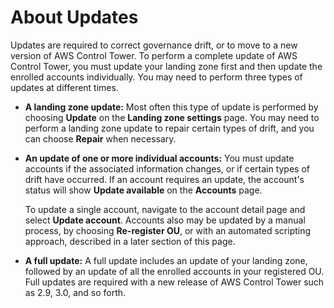 # About Updates<a name="about-updates"></a>

Updates are required to correct governance drift, or to move to a new version of AWS Control Tower\. To perform a complete update of AWS Control Tower, you must update your landing zone first and then update the enrolled accounts individually\. You may need to perform three types of updates at different times\.
+ **A landing zone update:** Most often this type of update is performed by choosing **Update** on the **Landing zone settings** page\. You may need to perform a landing zone update to repair certain types of drift, and you can choose **Repair** when necessary\.
+ **An update of one or more individual accounts:** You must update accounts if the associated information changes, or if certain types of drift have occurred\. If an account requires an update, the account's status will show **Update available** on the **Accounts** page\.

  To update a single account, navigate to the account detail page and select **Update account**\. Accounts also may be updated by a manual process, by choosing **Re\-register OU**, or with an automated scripting approach, described in a later section of this page\.
+ **A full update:** A full update includes an update of your landing zone, followed by an update of all the enrolled accounts in your registered OU\. Full updates are required with a new release of AWS Control Tower such as 2\.9, 3\.0, and so forth\.